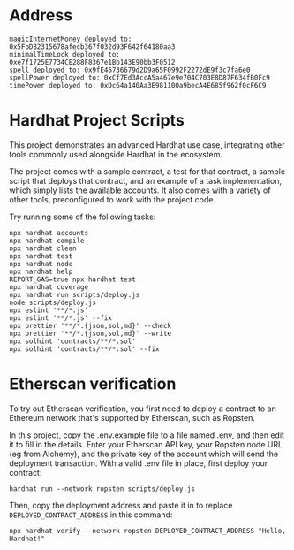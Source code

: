 
# Address


```
magicInternetMoney deployed to: 0x5FbDB2315678afecb367f032d93F642f64180aa3
minimalTimeLock deployed to: 0xe7f1725E7734CE288F8367e1Bb143E90bb3F0512
spell deployed to: 0x9fE46736679d2D9a65F0992F2272dE9f3c7fa6e0
spellPower deployed to: 0xCf7Ed3AccA5a467e9e704C703E8D87F634fB0Fc9
timePower deployed to: 0xDc64a140Aa3E981100a9becA4E685f962f0cF6C9
```


# Hardhat Project Scripts

This project demonstrates an advanced Hardhat use case, integrating other tools commonly used alongside Hardhat in the ecosystem.

The project comes with a sample contract, a test for that contract, a sample script that deploys that contract, and an example of a task implementation, which simply lists the available accounts. It also comes with a variety of other tools, preconfigured to work with the project code.

Try running some of the following tasks:

```shell
npx hardhat accounts
npx hardhat compile
npx hardhat clean
npx hardhat test
npx hardhat node
npx hardhat help
REPORT_GAS=true npx hardhat test
npx hardhat coverage
npx hardhat run scripts/deploy.js
node scripts/deploy.js
npx eslint '**/*.js'
npx eslint '**/*.js' --fix
npx prettier '**/*.{json,sol,md}' --check
npx prettier '**/*.{json,sol,md}' --write
npx solhint 'contracts/**/*.sol'
npx solhint 'contracts/**/*.sol' --fix
```

# Etherscan verification

To try out Etherscan verification, you first need to deploy a contract to an Ethereum network that's supported by Etherscan, such as Ropsten.

In this project, copy the .env.example file to a file named .env, and then edit it to fill in the details. Enter your Etherscan API key, your Ropsten node URL (eg from Alchemy), and the private key of the account which will send the deployment transaction. With a valid .env file in place, first deploy your contract:

```shell
hardhat run --network ropsten scripts/deploy.js
```

Then, copy the deployment address and paste it in to replace `DEPLOYED_CONTRACT_ADDRESS` in this command:

```shell
npx hardhat verify --network ropsten DEPLOYED_CONTRACT_ADDRESS "Hello, Hardhat!"
```
